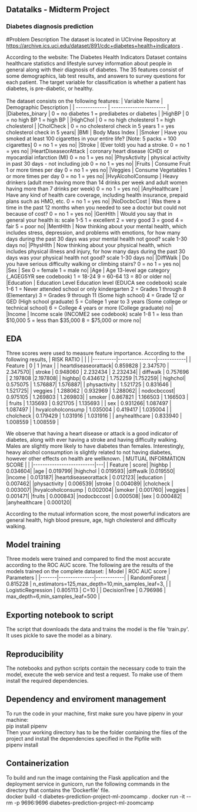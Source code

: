 ## Datatalks - Midterm Project
### Diabetes diagnosis prediction
#Problem Description
The dataset is located in UCIrvine Repository at https://archive.ics.uci.edu/dataset/891/cdc+diabetes+health+indicators .

According to the website:
The Diabetes Health Indicators Dataset contains healthcare statistics and lifestyle survey information about people in general along with their diagnosis of diabetes. The 35 features consist of some demographics, lab test results, and answers to survey questions for each patient. The target variable for classification is whether a patient has diabetes, is pre-diabetic, or healthy.\
\
The dataset consists on the following features:
| Variable Name |	Demographic	Description |
| ------------- | ----------------------- |
|Diabetes_binary	|	0 = no diabetes 1 = prediabetes or diabetes	|
|HighBP	|		0 = no high BP 1 = high BP	|
|HighChol	|	0 = no high cholesterol 1 = high cholesterol	|
|CholCheck		|	0 = no cholesterol check in 5 years 1 = yes cholesterol check in 5 years|
|BMI		|	Body Mass Index		|
|Smoker	|		Have you smoked at least 100 cigarettes in your entire life? [Note: 5 packs = 100 cigarettes] 0 = no 1 = yes		no|
|Stroke	|	(Ever told) you had a stroke. 0 = no 1 = yes		no|
|HeartDiseaseorAttack	|	coronary heart disease (CHD) or myocardial infarction (MI) 0 = no 1 = yes		no|
|PhysActivity		|	physical activity in past 30 days - not including job 0 = no 1 = yes		no|
|Fruits	|	Consume Fruit 1 or more times per day 0 = no 1 = yes		no|
|Veggies		|	Consume Vegetables 1 or more times per day 0 = no 1 = yes		no|
|HvyAlcoholConsump	|		Heavy drinkers (adult men having more than 14 drinks per week and adult women having more than 7 drinks per week) 0 = no 1 = yes		no|
|AnyHealthcare	|		Have any kind of health care coverage, including health insurance, prepaid plans such as HMO, etc. 0 = no 1 = yes		no|
|NoDocbcCost	|		Was there a time in the past 12 months when you needed to see a doctor but could not because of cost? 0 = no 1 = yes		no|
|GenHlth	|	Would you say that in general your health is: scale 1-5 1 = excellent 2 = very good 3 = good 4 = fair 5 = poor		no|
|MentHlth	|		Now thinking about your mental health, which includes stress, depression, and problems with emotions, for how many days during the past 30 days was your mental health not good? scale 1-30 days		no|
|PhysHlth	|		Now thinking about your physical health, which includes physical illness and injury, for how many days during the past 30 days was your physical health not good? scale 1-30 days		no|
|DiffWalk	|		Do you have serious difficulty walking or climbing stairs? 0 = no 1 = yes		no|
|Sex	| Sex	0 = female 1 = male		no|
|Age	|	Age	13-level age category (_AGEG5YR see codebook) 1 = 18-24 9 = 60-64 13 = 80 or older		no|
|Education	| Education Level	Education level (EDUCA see codebook) scale 1-6 1 = Never attended school or only kindergarten 2 = Grades 1 through 8 (Elementary) 3 = Grades 9 through 11 (Some high school) 4 = Grade 12 or GED (High school graduate) 5 = College 1 year to 3 years (Some college or technical school) 6 = College 4 years or more (College graduate)		no|
|Income		|	Income scale (INCOME2 see codebook) scale 1-8 1 = less than $10,000 5 = less than $35,000 8 = $75,000 or more		no|
## EDA
Three scores were used to measure feature importance. According to the following results,
| RISK RATIO | | |
|----------|----------------|------------|
|                 Feature |         0 |         1 |max |
|   heartdiseaseorattack| 0.859828 | 2.347570 | 2.347570|
|                 stroke | 0.948060 | 2.232434 | 2.232434|
|               diffwalk | 0.757696 | 2.197808  |2.197808|
|                 highbp|  0.434612 | 1.752259  |1.752259|
|               highchol|  0.575075 | 1.576887|  1.576887|
|           physactivity | 1.521725 | 0.831646 | 1.521725|
|                veggies | 1.288062 | 0.932969 | 1.288062|
|            nodocbccost|  0.975105 | 1.269803 | 1.269803|
|                smoker | 0.867821 | 1.166503 | 1.166503 |
|                 fruits | 1.135693 | 0.921705 | 1.135693 |
|                   sex | 0.931266|  1.087497 | 1.087497 |
|     hvyalcoholconsump | 1.035004 | 0.419417 | 1.035004 |
|             cholcheck | 0.179429 | 1.031916 | 1.031916 |
|         anyhealthcare | 0.833940 | 1.008559 | 1.008559 |

We observe that having a heart disease or attack is a good indicator of diabetes, along with ever having a stroke and having difficulty walking. Males are slightly more likely to have diabetes than females.
Interestingly, heavy alcohol consumption is slightly related to not having diabetes, however other effects on health are wellknown.
| MUTUAL INFORMATION SCORE |   |
|--------------------------|---|
|                 Feature |   score|
|highbp                 | 0.034604|
|age                   |  0.019799|
|highchol               | 0.019593|
|diffwalk                |0.019550|
|income                 | 0.013187|
|heartdiseaseorattack   | 0.012123|
|education              | 0.007462|
|physactivity           | 0.006539|
|stroke                 | 0.004089|
|cholcheck              | 0.003007|
|hvyalcoholconsump      | 0.002004|
|smoker                 | 0.001760|
|veggies                | 0.001471|
|fruits                 | 0.000843|
|nodocbccost            | 0.000508|
|sex                    | 0.000482|
|anyhealthcare          | 0.000120|

According to the mutual information score, the most powerful indicators are general health, high blood presure, age, high cholesterol and difficulty walking.
## Model training 
Three models were trained and compared to find the most accurate according to the ROC AUC score. The following are the results of the models trained on the complete dataset:
| Model | ROC AUC score | Parameters |
|-------|---------------|------------|
| RandomForest | 0.815228 | n_estimators=125,max_depth=10,min_samples_leaf=3, |
|	LogisticRegression |	0.805113 | C=10 |
|	DecisionTree |	0.796986 | max_depth=6,min_samples_leaf=500 |
## Exporting notebook to script	
The script that downloads the data and trains the model is the file 'train.py'. It uses pickle to save the model as a binary.
## Reproducibility	
The notebooks and python scripts contain the necessary code to train the model, execute the web service and test a request. To make use of them install the required dependencies.
## Dependency and enviroment management	
To run the code in your machine, first make sure you have pipenv in your machine:\
pip install pipenv \
Then your working directory has to be the folder containing the files of the project and install the dependencies specified in the Pipfile with \
pipenv install
## Containerization
To build and run the image containing the Flask application and the deployment service in gunicorn, run  the following commands in the directory that contains the 'Dockerfile' file. \
docker build -t diabetes-prediction-project-ml-zoomcamp .
docker run -it --rm -p 9696:9696 diabetes-prediction-project-ml-zoomcamp


